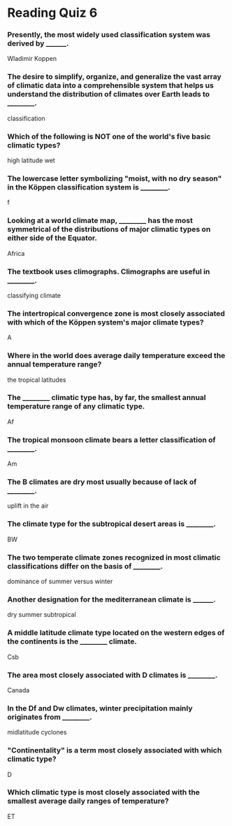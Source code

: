# Reading Quiz 6

### Presently, the most widely used classification system was derived by ______.
Wladimir Koppen

### The desire to simplify, organize, and generalize the vast array of climatic data into a comprehensible system that helps us understand the distribution of climates over Earth leads to ________. 
classification

### Which of the following is NOT one of the world's five basic climatic types? 
high latitude wet

### The lowercase letter symbolizing "moist, with no dry season" in the Köppen classification system is ________.
f

### Looking at a world climate map, ________ has the most symmetrical of the distributions of major climatic types on either side of the Equator.
Africa

### The textbook uses climographs. Climographs are useful in ________. 
classifying climate

### The intertropical convergence zone is most closely associated with which of the Köppen system's major climate types?
A

###  Where in the world does average daily temperature exceed the annual temperature range?
the tropical latitudes

### The ________ climatic type has, by far, the smallest annual temperature range of any climatic type.
Af

### The tropical monsoon climate bears a letter classification of ________.
Am

### The B climates are dry most usually because of lack of ________.
uplift in the air

### The climate type for the subtropical desert areas is ________.
BW

### The two temperate climate zones recognized in most climatic classifications differ on the basis of ________.
dominance of summer versus winter

### Another designation for the mediterranean climate is ______.
dry summer subtropical

### A middle latitude climate type located on the western edges of the continents is the ________ climate.
Csb

### The area most closely associated with D climates is ________.
Canada

### In the Df and Dw climates, winter precipitation mainly originates from ________.
midlatitude cyclones

### "Continentality" is a term most closely associated with which climatic type?
D

### Which climatic type is most closely associated with the smallest average daily ranges of temperature? 
ET